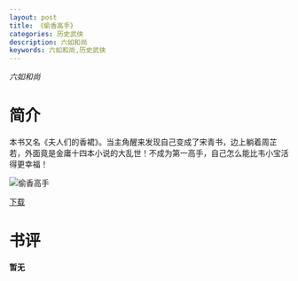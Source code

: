 ```yaml
---
layout: post
title: 《偷香高手》
categories: 历史武侠
description: 六如和尚
keywords: 六如和尚,历史武侠
---
```

*六如和尚*
# 简介
本书又名《夫人们的香裙》。当主角醒来发现自己变成了宋青书，边上躺着周芷若，外面竟是金庸十四本小说的大乱世！不成为第一高手，自己怎么能比韦小宝活得更幸福！

![偷香高手](https://cdn.jsdelivr.net/gh/YYbooks0/yybooks0img@master/bookscover2/偷香高手.6yp85sabr4g0.jpg)

[下载](https://link.jscdn.cn/1drv/aHR0cHM6Ly8xZHJ2Lm1zL3QvcyFBaGU2R2dNWmVFb2poV1F6NFVqMm1LbVAyVU9uP2U9UjFoQUo3.txt)
# 书评
**暂无**